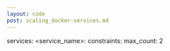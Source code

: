 ```yaml
---
layout: code
post: scaling_docker-services.md
---
```



services:
    &#60;service_name&#62;:
        constraints:
            max_count: 2
